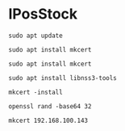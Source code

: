 # IPosStock
 
`sudo apt update`

`sudo apt install mkcert`

`sudo apt install mkcert`

`sudo apt install libnss3-tools`

`mkcert -install`

`openssl rand -base64 32`

`mkcert 192.168.100.143`

